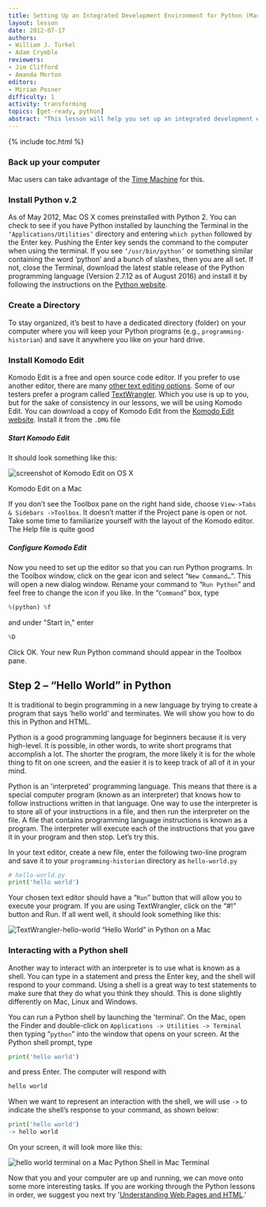 ```yaml
---
title: Setting Up an Integrated Development Environment for Python (Mac) 
layout: lesson
date: 2012-07-17
authors:
- William J. Turkel
- Adam Crymble
reviewers:
- Jim Clifford
- Amanda Morton
editors:
- Miriam Posner
difficulty: 1
activity: transforming
topics: [get-ready, python]
abstract: "This lesson will help you set up an integrated development environment for Python on a computer running an Apple operating system."
---
```


{% include toc.html %}





### Back up your computer

Mac users can take advantage of the [Time Machine][] for this.

### Install Python v.2

As of May 2012, Mac OS X comes preinstalled with Python 2. You can check
to see if you have Python installed by launching the Terminal in the
`‘Applications/Utilities’` directory and entering `which python`
followed by the Enter key. Pushing the Enter key sends the command to
the computer when using the terminal. If you see `‘/usr/bin/python’` or
something similar containing the word ‘python’ and a bunch of slashes,
then you are all set. If not, close the Terminal, download the latest
stable release of the Python programming language (Version 2.7.12 as of
August 2016) and install it by following the instructions on the [Python
website][].

### Create a Directory

To stay organized, it’s best to have a dedicated directory (folder) on
your computer where you will keep your Python programs (e.g.,
`programming-historian`) and save it anywhere you like on your hard
drive.

### Install Komodo Edit

Komodo Edit is a free and open source code editor. If you prefer to use
another editor, there are many [other text editing options][]. Some of our
testers prefer a program called [TextWrangler][]. Which you use is up to
you, but for the sake of consistency in our lessons, we will be using
Komodo Edit. You can download a copy of Komodo Edit from the [Komodo
Edit website][]. Install it from the `.DMG` file

##### Start Komodo Edit

It should look something like this:

![screenshot of Komodo Edit on OS X](https://raw.githubusercontent.com/programminghistorian/jekyll/bc4c0f1398f54adb1add6bb156756212c28e8f78/images/komodo-edit-mac.png)

Komodo Edit on a Mac

If you don’t see the Toolbox pane on the right hand side, choose
`View->Tabs & Sidebars ->Toolbox`. It doesn’t matter if the Project pane
is open or not. Take some time to familiarize yourself with the layout
of the Komodo editor. The Help file is quite good

##### Configure Komodo Edit

Now you need to set up the editor so that you can run Python
programs. In the Toolbox window, click on the gear icon and select
“`New Command…`“. This will open a new dialog window. Rename your
command to “`Run Python`” and feel free to change the icon if you
like. In the “`Command`” box, type

``` python
%(python) %f
```

and under "Start in," enter

``` python
%D
```

Click OK. Your new Run Python command should appear in the Toolbox
pane.

Step 2 – “Hello World” in Python
--------------------------------

It is traditional to begin programming in a new language by trying to
create a program that says ‘hello world’ and terminates. We will show
you how to do this in Python and HTML.

Python is a good programming language for beginners because it is very
high-level. It is possible, in other words, to write short programs that
accomplish a lot. The shorter the program, the more likely it is for the
whole thing to fit on one screen, and the easier it is to keep track of
all of it in your mind.

Python is an 'interpreted' programming language. This means that
there is a special computer program (known as an interpreter) that knows
how to follow instructions written in that language. One way to use the
interpreter is to store all of your instructions in a file, and then run
the interpreter on the file. A file that contains programming language
instructions is known as a program. The interpreter will execute each of
the instructions that you gave it in your program and then stop. Let’s
try this.

In your text editor, create a new file, enter the following two-line
program and save it to your `programming-historian` directory as
`hello-world.py`

``` python
# hello-world.py
print('hello world')
```

Your chosen text editor should have a “`Run`” button that will allow you
to execute your program. If you are using TextWrangler, click on the
“\#!” button and Run. If all went well, it should look something like
this:

![TextWrangler-hello-world](https://raw.githubusercontent.com/programminghistorian/jekyll/bc4c0f1398f54adb1add6bb156756212c28e8f78/images/TextWrangler-hello-world.png)
“Hello World” in Python on a Mac

### Interacting with a Python shell

Another way to interact with an interpreter is to use what is known as a
shell. You can type in a statement and press the Enter key, and the
shell will respond to your command. Using a shell is a great way to test
statements to make sure that they do what you think they should. This is
done slightly differently on Mac, Linux and Windows.

You can run a Python shell by launching the 'terminal'. On the Mac, open
the Finder and double-click on `Applications -> Utilities -> Terminal`
then typing “`python`” into the window that opens on your screen. At the
Python shell prompt, type

``` python
print('hello world')
```

and press Enter. The computer will respond with

``` python
hello world
```

When we want to represent an interaction with the shell, we will use
`->` to indicate the shell’s response to your command, as shown below:

``` python
print('hello world')
-> hello world
```

On your screen, it will look more like this:

![hello world terminal on a Mac](https://raw.githubusercontent.com/programminghistorian/jekyll/bc4c0f1398f54adb1add6bb156756212c28e8f78/images/hello-world-terminal.png)
Python Shell in Mac Terminal

Now that you and your computer are up and running, we can move onto some
more interesting tasks. If you are working through the Python lessons in
order, we suggest you next try '[Understanding Web Pages and HTML][].'

  [Time Machine]: http://support.apple.com/kb/ht1427
  [Python website]: http://www.python.org/
  [Beautiful Soup]: http://www.crummy.com/software/BeautifulSoup/
  [other text editing options]: http://wiki.python.org/moin/PythonEditors/
  [TextWrangler]: http://www.barebones.com/products/textwrangler/
  [Komodo Edit website]: http://www.activestate.com/komodo-edit
  [Understanding Web Pages and HTML]: /lessons/viewing-html-files
